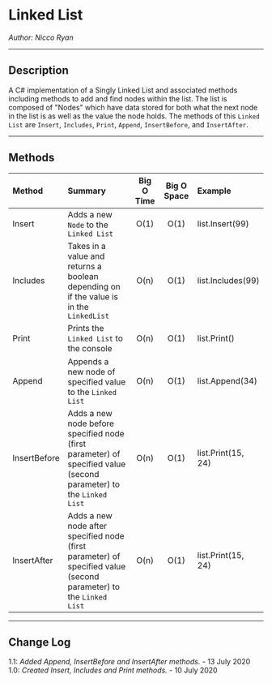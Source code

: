 # Linked List

*Author: Nicco Ryan*

---

## Description
A C# implementation of a Singly Linked List and associated methods including methods to add and find nodes within the list. The list is composed of "Nodes" which have data stored for both what the next node in the list is as well as the value the node holds. The methods of this `Linked List` are `Insert`, `Includes`, `Print`, `Append`, `InsertBefore`, and `InsertAfter`.

---

## Methods

| Method | Summary | Big O Time | Big O Space | Example | 
| :----------- | :----------- | :-------------: | :-------------: | :----------- |
| Insert | Adds a new `Node` to the `Linked List` | O(1) | O(1) | list.Insert(99) |
| Includes | Takes in a value and returns a boolean depending on if the value is in the `LinkedList` | O(n) | O(1) | list.Includes(99) |
| Print | Prints the `Linked List` to the console | O(n) | O(1) | list.Print() |
| Append | Appends a new node of specified value to the `Linked List` | O(n) | O(1) | list.Append(34) |
| InsertBefore | Adds a new node before specified node (first parameter) of specified value (second parameter) to the `Linked List` | O(n) | O(1) | list.Print(15, 24) |
| InsertAfter | Adds a new node after specified node (first parameter) of specified value (second parameter) to the `Linked List` | O(n) | O(1) | list.Print(15, 24) |


---


## Change Log
1.1: *Added Append, InsertBefore and InsertAfter methods.* - 13 July 2020  
1.0: *Created Insert, Includes and Print methods.* - 10 July 2020